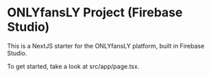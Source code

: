 
# ONLYfansLY Project (Firebase Studio)

This is a NextJS starter for the ONLYfansLY platform, built in Firebase Studio.

To get started, take a look at src/app/page.tsx.
